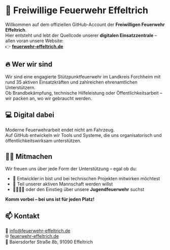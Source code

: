 # 🚒 Freiwillige Feuerwehr Effeltrich

Willkommen auf dem offiziellen GitHub-Account der **Freiwilligen Feuerwehr Effeltrich**.  
Hier entsteht und lebt der Quellcode unserer **digitalen Einsatzzentrale** – allen voran unsere Website:  
👉 **[feuerwehr-effeltrich.de](https://feuerwehr-effeltrich.de)**

## 🔥 Wer wir sind

Wir sind eine engagierte Stützpunktfeuerwehr im Landkreis Forchheim mit rund 35 aktiven Einsatzkräften und zahlreichen ehrenamtlichen Unterstützern.  
Ob Brandbekämpfung, technische Hilfeleistung oder Öffentlichkeitsarbeit – wir packen an, wo wir gebraucht werden.

## 💻 Digital dabei

Moderne Feuerwehrarbeit endet nicht am Fahrzeug.  
Auf GitHub entwickeln wir Tools und Systeme, die uns organisatorisch und öffentlichkeitswirksam unterstützen.

## 🧑‍🚒 Mitmachen

Wir freuen uns über jede Form der Unterstützung – egal ob du:

- 🔧 Entwickler:in bist und bei technischen Projekten mitwirken möchtest  
- 🚒 Teil unserer aktiven Mannschaft werden willst  
- 👨‍👩‍👧‍👦 oder den Einstieg über unsere **Jugendfeuerwehr** suchst

**Komm vorbei – bei uns ist für jeden Platz!**

## 📫 Kontakt

📧 info@feuerwehr-effeltrich.de  
🌐 [feuerwehr-effeltrich.de](https://feuerwehr-effeltrich.de)  
📍 Baiersdorfer Straße 8b, 91090 Effeltrich
